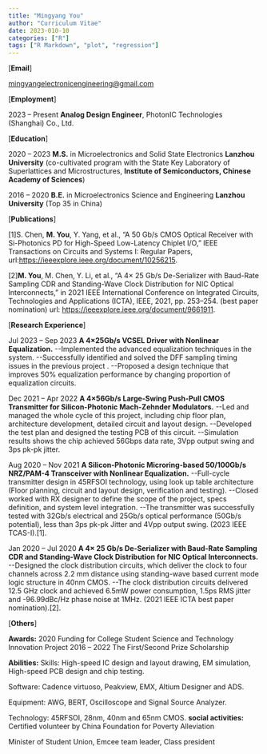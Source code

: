 ```yaml
---
title: "Mingyang You"
author: "Curriculum Vitae"
date: 2023-010-10
categories: ["R"]
tags: ["R Markdown", "plot", "regression"]
---
```


[**Email**] 

mingyangelectronicengineering@gmail.com

[**Employment**]

2023 – Present **Analog Design Engineer**, PhotonIC Technologies (Shanghai) Co., Ltd.

[**Education**]

2020 – 2023 **M.S.** in Microelectronics and Solid State Electronics
**Lanzhou University** (co-cultivated program with the State Key Laboratory of Superlattices and Microstructures, **Institute of Semiconductors, Chinese Academy of Sciences**)

2016 – 2020 **B.E.** in Microelectronics Science and Engineering
**Lanzhou University** (Top 35 in China)

[**Publications**]

[1]S. Chen, **M. You**, Y. Yang, et al., “A 50 Gb/s CMOS Optical Receiver with Si-Photonics PD for High-Speed Low-Latency Chiplet I/O,” IEEE Transactions on Circuits and Systems I: Regular Papers, url:https://ieeexplore.ieee.org/document/10256215.

[2]**M. You**, M. Chen, Y. Li, et al., “A 4× 25 Gb/s De-Serializer with Baud-Rate Sampling CDR and Standing-Wave Clock
Distribution for NIC Optical Interconnects,” in 2021 IEEE International Conference on Integrated Circuits, Technologies
and Applications (ICTA), IEEE, 2021, pp. 253–254. (best paper nomination) 
url: https://ieeexplore.ieee.org/document/9661911.

[**Research Experience**]

Jul 2023 – Sep 2023 **A 4×25Gb/s VCSEL Driver with Nonlinear Equalization.** 
--Implemented the advanced equalization techniques in the system.
--Successfully identified and solved the DFF sampling timing issues in the previous project .
--Proposed a design technique that improves 50% equalization performance by changing proportion of  equalization circuits. 

Dec 2021 – Apr 2022 **A 4×56Gb/s Large-Swing Push-Pull CMOS Transmitter for Silicon-Photonic Mach-Zehnder Modulators.** 
--Led and managed the whole cycle of this project, including chip floor plan, architecture development, detailed circuit and layout design.
--Developed the test plan and designed the testing PCB of this circuit.
--Simulation results shows the chip achieved 56Gbps data rate, 3Vpp output swing and  3ps pk-pk jitter.

Aug 2020 – Nov 2021 **A Silicon-Photonic Microring-based 50/100Gb/s NRZ/PAM-4 Transceiver with Nonlinear Equalization.** 
--Full-cycle transmitter design in 45RFSOI technology, using look up table architecture (Floor planning, circuit and layout design, verification and testing).
--Closed worked with RX designer to define the scope of the project, specs definition, and system level integration.
--The transmitter was successfully tested with 32Gb/s electrical and 25Gb/s optical performance (50Gb/s potential), less than 3ps pk-pk Jitter and 4Vpp output swing. (2023 IEEE TCAS-I).[1].

Jan 2020 – Jul 2020 **A 4× 25 Gb/s De-Serializer with Baud-Rate Sampling CDR and Standing-Wave Clock Distribution for NIC Optical Interconnects.**
--Designed the clock distribution circuits, which deliver the clock to four channels across 2.2 mm distance using standing-wave based current mode logic structure in 40nm CMOS. 
--The clock distribution circuits delivered 12.5 GHz clock and achieved 6.5mW power consumption, 1.5ps RMS jitter and -96.99dBc/Hz phase noise at 1MHz.  (2021 IEEE ICTA best paper nomination).[2].

[**Others**]

**Awards:** 2020 Funding for College Student Science and Technology Innovation Project
2016 – 2022 The First/Second Prize Scholarship

**Abilities:** 
Skills: High-speed IC design and layout drawing, EM simulation, High-speed PCB design and chip testing.

Software: Cadence virtuoso, Peakview, EMX, Altium Designer and ADS. 

Equipment: AWG, BERT, Oscilloscope and Signal Source Analyzer. 

Technology: 45RFSOI, 28nm, 40nm and 65nm CMOS.
**social activities:** Certified volunteer by China Foundation for Poverty Alleviation

Minister of Student Union, Emcee team leader, Class president
